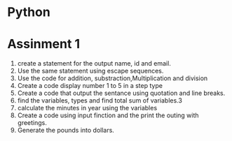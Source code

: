 # Python

# Assinment 1

1. create a statement for the output name, id and email.
2. Use the same statement using escape sequences.
3. Use the code for addition, substraction,Multiplication and division
4. Create a code display number 1 to 5 in a step type
5. Create a code that output the sentance using quotation and line breaks.
6. find the variables, types and find total sum of variables.3
7. calculate the minutes in year using the variables
8. Create a code using input finction and the print the outing with greetings.
9. Generate the pounds into dollars.
